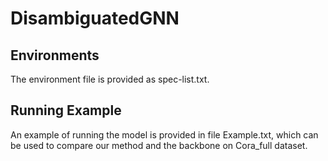 # DisambiguatedGNN

## Environments
The environment file is provided as spec-list.txt.

## Running Example

An example of running the model is provided in file Example.txt, which can be used to compare our method and the backbone on Cora_full dataset. 
